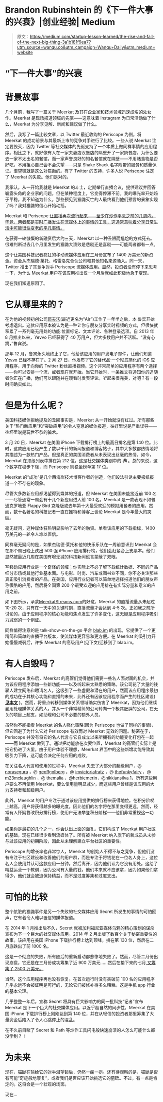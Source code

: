 # Brandon Rubinshtein 的《下一件大事的兴衰》|创业经验| Medium

> 原文：<https://medium.com/startup-lesson-learned/the-rise-and-fall-of-the-next-big-thing-3a1b181f9ea7?utm_source=wanqu.co&utm_campaign=Wanqu+Daily&utm_medium=website>



# “下一件大事”的兴衰

# 背景故事

几个月前，我写了一篇关于 Meerkat 及其在企业家和技术领域迅速成名的处女作。Meerkat 是现场报道领域的先驱——这意味着 Instagram 为日常活动做了什么，Meerkat 为分享见解、新闻和建议做了什么。

然后，我写了一篇比较文章，以 Twitter 最近收购的 Periscope 为例，将 Meerkat 的成功前景与其最新上市的竞争对手进行了比较。一些人说 Meerkat 注定要毁灭，因为 Twitter 等社交媒体的先驱支持了一个本质上做同样事情的应用程序。相比之下，就好像有人在一家夫妻店汉堡店的隔壁开了一家奶昔店。为什么要去一家不太出名的餐馆，而一家声誉良好的知名餐馆就在隔壁——不用赌食物是否好吃，不用担心自己会不会失望——只是 Shake Shack 名字附带的服务和质量保证。潜望镜就是这么对猫鼬的。有了 Twitter 的支持，许多人说 Periscope 注定了 Meerkat 的失败。他们是对的。

我承认，从一开始我就是 Meerkat 的斗士，定期举行直播会议，提供建议并回答崭露头角的企业家的问题，但在某种程度上，它变得停滞不前。我的曝光率开始趋于平稳，我不知道为什么。那些预见到猫鼬灭亡的人最终看到他们预言的景象实现了吗？我对猫鼬的信心开始动摇。

Meerkat 和 Periscope [让直播再次流行起来——至少在炒作平息之前的几周内。毕竟，两者都是实时广播发生在流媒体上的事情的工具，这通常意味着分享日常生活中可能很快变老的平凡事情。](http://thenextweb.com/opinion/2015/03/26/periscope-and-live-video-are-changing-the-internet-forever/)

在获得一轮慷慨的新融资后大约三天，Meerkat 以一种丑陋而尴尬的方式死去。很难判断过去几个月里发生的猫鼬大溃败是悲剧还是喜剧——可能两者都有一点。

这个让美国科技记者疯狂的移动流媒体应用在三月份宣布了 1400 万美元的新资金。资金从杰瑞德·莱托、格雷洛克合伙公司和其他知名来源涌入。同一天，Twitter 推出了其竞争对手 Periscope 流媒体应用。显然，投资者没有停下来思考一下，为什么 Meerkat 用户在该应用推出仅一个月后就如此积极地急于变现。

现在我们知道原因了。

# 它从哪里来的？

在为他的视频初创公司[耶夫沃](http://getair.co/)(最近更名为“Air”)工作了一年半之后，本·鲁宾开始考虑退出。这款应用原本被认为是一种让你与朋友分享实时视频的方式，但很快就积累了一系列毫无用处的功能:位置标记、文本评论、各种登录选项。自 2013 年 8 月推出以来，Yevvo 已经获得了 40 万用户，但大多数用户并不活跃。“没有心跳，”鲁宾说。

那年 12 月，鲁宾永久地终止了它，他给该应用的用户发电子邮件，让他们知道 [Yevvo](http://getair.co/) 已经不存在了。2 月 27 日，他发布了它的替代品:一个彻底简化的 iOS 应用程序，用于向你的 Twitter 粉丝直播视频。这个非常简单的应用程序有两个选择——你可以安排一个流，或者现在就开始。当它开始时，一条推文将通知你的追随者你正在广播，他们可以跟随并在观看时发表评论。听起来很完美，对吧？有一段时间确实如此。

# 但是为什么呢？

美国科技媒体拒绝提及的丑陋事实是，Meerkat 从一开始就没有红过。所有那些关于“热门新应用”和“突破应用”的令人窒息的媒体报道，往好里说是严重误导——往坏里说是玩世不恭的骗术。

3 月 20 日，Meerkat 在美国 iPhone 下载排行榜上的最高日排名是第 140 位。此时，这款应用已经产生了数以千计的新闻报道和博客帖子，其中大多数都热情地将其描述为一款热门产品。但是真正的美国消费者从未表现出丝毫的热情。如今，Meerkat 在顶级列表中排在第 212 位，这是社交媒体类别中的 ***和*** 。总的来说，这个数字在稳步下降，而 Periscope 则稳坐榜单第 17 位。

Meerkat 的“成功”是几个西海岸技术博客作者的创造，他们设法引诱主要报纸报道一个不存在的现象。

尽管大多数新应用都渴望得到媒体的报道，但 Meerkat 在美国未能接近前 100 名——尽管通常一周会有十几个新应用进入前 100 名。Meerkat 是一款表现不如普通克罗地亚 Flappy Bird 克隆版或去年第十大最受欢迎的模拟用餐者的应用。然而，数十名著名的科技记者一直在推特和博客上谈论 Meerkat 是今年最大的突破。

毫无疑问，这种媒体狂热明显影响了去年的融资。单看该应用的下载指标，1400 万美元的一轮令人难以置信。

同样毫无疑问的是，如果杰瑞德·莱托和他的快乐乐队在一周前意识到 Meerkat 会在那个周日晚上跌出 500 强 iPhone 应用排行榜，他们会赶紧合上支票本。他们显然被最近几周在美国有增无减的科技新闻谎言蒙蔽了双眼。

写移动应用行业是一个奇怪的领域；你实际上不必了解下载统计数据、不同的产品细分市场或其他行业基本面。与电影、时尚、汽车或图书业不同，你不必关注那些真正吸引消费者的产品。在美国，应用行业记者可以简单地选择报道他们的朋友声称很酷的应用，然后将全国第 200 个最受欢迎的应用排在有实际分量和意义的应用之前。

如下图所示，承蒙[MeerkatStreams.com](http://www.meerkatstreams.com)的好意，Meerkat 的直播流量从未超过 10-20 次，只有在一天中的关键时刻，直播流量才会达到 4-5 次。正如我之前所讨论的，由于应用程序的核心功能和焦点发生了许多变化，这无疑是应用程序吸引力减弱的一个例证。



同样值得注意的是 talk-show-on-the-go 平台 [blab.im](http://blab.im) 的出现，它提供了一个更精简和简单的直播平台版本，使流媒体更容易和更方便。在 Meerkat 的吸引力开始慢慢减弱后，许多 Meerkat 的高级用户(见下文)迁移到了 blab.im。

# 有人自毁吗？

Periscope 发布后，Meerkat 的高管们觉得他们需要一些名人面对面的机会，并为该应用程序添加一些新功能——以及听起来太熟悉的策略。该公司花了大量的钱雇人建立网络和聘请名人，这吸引了一些虚假和潜在的用户，然而该应用程序最初的成功在于其核心功能和直播的未来，此外还有因该应用程序而产生的社区建设( [**见本文**](/@vickistewarttff/what-is-a-live-streaming-community-bbe60de67d0f) )。然而，将重点转移到媒体关系领域确实伤害了 Meerkat，因为他们继续雇用处理媒体关系的人，并从一个非常精简的公司转向一个极其肥胖的公司，在无关的项目上超支，如助理和公司不必要的额外人员。

虽然你不能指责 Meerkat 的名人强化策略(因为 Periscope 也做了同样的事情)，但它回避了为什么它对 Periscope 有效而对 Meerkat 无效的问题。秘密在于，Periscope 并没有将它的名人代言与它自成立以来所拥有的功能变化打包在一起——而 Meerkat 做到了。通过把功能放在次要位置，Meerkat 的高管们实际上是把它扔进了火里。由于用户体验不理想，Meerkat 界面中的这些新增功能导致其吸引力下降，这可能会决定任何应用的成败。

在关注名人代言和使用的过程中，Meerkat 失去了大部分的超级用户，@ [norasegura](http://meeraktapp.co/norasegura) ，@ [geoffgolberg](/@geoffgolberg) ，@ [imvictoriafratz](http://meerkatapp.co/imvictoriafratz) ，@ [thefunkyfairy](http://meerkatapp.co/thefunkyfairy) ，@ [m23mclaughlin](http://meerkatapp.co/m23mclaughlin) ，@ [themalia](http://meerkatapp.co/themalia) ，@[herbiemerin](http://meerkatapp.co/herbiemerrin)，@[nikkiansilva 1](http://meerkatapp.co/nikkiannsilva1)，所有这些用户要么不再使用 Meerkat，要么使用量明显减少，而这些用户曾经是该应用的大力支持者和超级用户。

此外，Meerkat 的用户专注于通过该应用提供的排行榜来获得地位。在积分阶梯上越高，用户将获得越多的曝光度，因此他们的名字将在那里变得更远。然而，经常有人怀疑篡改积分排行榜，使用户无法攀登积分阶梯——他们非常重视这一功能。

如果你是最初的几个之一，你会认出上面的面孔。它们构成了 Meerkat 用户社区的基础，现在已经很少看到流媒体了。所有被 Meerkat 纳入旗下的新成员从未参与过该应用的初期阶段，因此从未理解建立平台社区的重要性。

Periscope 的增长率也非常惊人，Meerkat 的创始人不得不与之竞争，但他们没有专注于社区建设和改善他们的用户群，而是专注于将钱花在一位名人身上，这位名人会使用并认可这款应用一分钟，然后离开，因为他们认为它没有用处。这给了精益运营一个教训，因为公司有大量的钱，他们本来就不应该拿，因为如果他们拿得少，他们就会被迫保持精益，而不是过度筹集和过度支出。

# 可怕的比较

整个肮脏的猫鼬事件是另一个失败的社交媒体应用 Secret 所发生的事情的可怕回声，它有着令人难以置信的媒体报道。

在 2014 年 1 月推出后不久，Secret 就被加利福尼亚媒体乌鸦的精心策划的谋杀宣布为下一个巨大的社交媒体应用。2014 年 2 月出版了数百个关于秘密重要性的故事。该应用在美国 iPhone 下载排行榜上达到顶峰，排在第 130 位，然后在二月底跌出了前 1000 名。

这是一个彻底的失败，所有随后的重新启动都悲惨地失败了。然而，尽管二月份出现崩盘，它还是在三月份成功筹集了近 900 万美元……然后在接下来的七月,[又筹集了 2500 万美元。](http://bits.blogs.nytimes.com/2014/07/14/secret-moves-to-broaden-appeal-beyond-the-tech-set-and-raises-20-million/?_r=0)

当然，这个应用程序再也没有恢复。在首次运行时没有突破前 100 名的应用程序几乎永远不会被证明是可行的，无论它们被修补得多么糟糕。这是手机 app 行业的基本公理。

几乎整整一年后，宣称 Secret 将具有巨大影响力的同一批科技“记者”宣布 Meerkat 是下一个巨大的社交媒体应用。以近乎超自然的同步性，Meerkat 在美国 iPhone 下载排行榜上刚刚达到第 140 位，并在从轻信的投资者那里筹集了大量资金后陷入了令人心跳停止的混乱。

在不久前目睹了 Secret 和 Path 等炒作工具闪电般快速崩溃的人怎么可能什么都没学到？！

# 为未来

现在，猫鼬在输给它的对手潜望镜后，仍然一瘸一拐。还有待观察的是，猫鼬是否有可能“奇迹般地康复”，或者我们是否应该开始挑选它的墓碑。不过，有一点是肯定的。这将会是一个壮观的场面。

现在…



